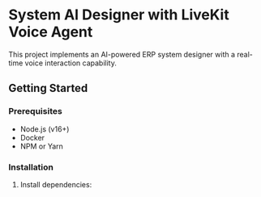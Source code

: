 # System AI Designer with LiveKit Voice Agent

This project implements an AI-powered ERP system designer with a real-time voice interaction capability.

## Getting Started

### Prerequisites

- Node.js (v16+)
- Docker
- NPM or Yarn

### Installation

1. Install dependencies:

